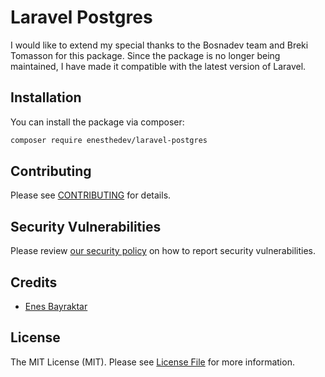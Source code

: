 # Laravel Postgres

I would like to extend my special thanks to the Bosnadev team and Breki Tomasson for this package. Since the package is no longer being maintained, I have made it compatible with the latest version of Laravel.

## Installation

You can install the package via composer:

```bash
composer require enesthedev/laravel-postgres
```

## Contributing

Please see [CONTRIBUTING](CONTRIBUTING.md) for details.

## Security Vulnerabilities

Please review [our security policy](../../security/policy) on how to report security vulnerabilities.

## Credits

- [Enes Bayraktar](https://github.com/enesthedev)

## License

The MIT License (MIT). Please see [License File](LICENSE.md) for more information.
